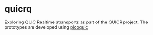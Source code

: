 # quicrq

Exploring QUIC Realtime atransports as part of the QUICR project. The prototypes are developed using
[picoquic](https://github.com/private-octopus/picoquic)